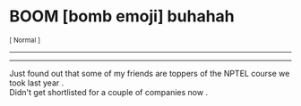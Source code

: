 <!DOCTYPE html>
<html>
    <head>
        <title> BOOM buhahah</title>
        <link rel="stylesheet" href="style.css">
    </head>
    <body>
<div id="heading">
<h1> BOOM [bomb emoji] buhahah </h1>
<sub id="blog-category">[ Normal ]</sub>
        </div>
        <hr><hr>
<p id="blog">
Just found out that some of my friends are toppers of the NPTEL course we took last year . <br> 
Didn't get shortlisted for a couple of companies now . <br> 
        </p>
            </body>
</html>

